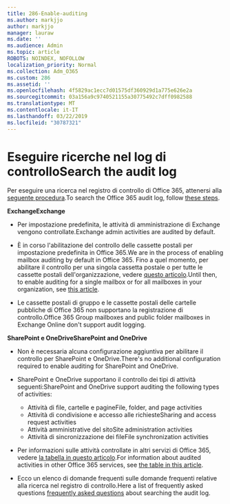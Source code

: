 ```yaml
---
title: 286-Enable-auditing
ms.author: markjjo
author: markjjo
manager: lauraw
ms.date: ''
ms.audience: Admin
ms.topic: article
ROBOTS: NOINDEX, NOFOLLOW
localization_priority: Normal
ms.collection: Adm_O365
ms.custom: 286
ms.assetid: ''
ms.openlocfilehash: 4f5829ac1ecc7d01575df360929d1a775e626e2a
ms.sourcegitcommit: 03a156a9c9740521155a30775492c7dff0982588
ms.translationtype: MT
ms.contentlocale: it-IT
ms.lasthandoff: 03/22/2019
ms.locfileid: "30787321"
---
```

# <a name="search-the-audit-log"></a><span data-ttu-id="8e259-102">Eseguire ricerche nel log di controllo</span><span class="sxs-lookup"><span data-stu-id="8e259-102">Search the audit log</span></span>

<span data-ttu-id="8e259-103">Per eseguire una ricerca nel registro di controllo di Office 365, attenersi alla [seguente procedura](https://docs.microsoft.com/office365/securitycompliance/search-the-audit-log-in-security-and-compliance#search-the-audit-log).</span><span class="sxs-lookup"><span data-stu-id="8e259-103">To search the Office 365 audit log, follow [these steps](https://docs.microsoft.com/office365/securitycompliance/search-the-audit-log-in-security-and-compliance#search-the-audit-log).</span></span> 

<span data-ttu-id="8e259-104">**Exchange**</span><span class="sxs-lookup"><span data-stu-id="8e259-104">**Exchange**</span></span>

- <span data-ttu-id="8e259-105">Per impostazione predefinita, le attività di amministrazione di Exchange vengono controllate.</span><span class="sxs-lookup"><span data-stu-id="8e259-105">Exchange admin activities are audited by default.</span></span>

- <span data-ttu-id="8e259-106">È in corso l'abilitazione del controllo delle cassette postali per impostazione predefinita in Office 365.</span><span class="sxs-lookup"><span data-stu-id="8e259-106">We are in the process of enabling mailbox auditing by default in Office 365.</span></span> <span data-ttu-id="8e259-107">Fino a quel momento, per abilitare il controllo per una singola cassetta postale o per tutte le cassette postali dell'organizzazione, vedere [questo articolo](https://docs.microsoft.com/office365/securitycompliance/enable-mailbox-auditing).</span><span class="sxs-lookup"><span data-stu-id="8e259-107">Until then, to enable auditing for a single mailbox or for all mailboxes in your organization, see  [this article](https://docs.microsoft.com/office365/securitycompliance/enable-mailbox-auditing).</span></span>

- <span data-ttu-id="8e259-108">Le cassette postali di gruppo e le cassette postali delle cartelle pubbliche di Office 365 non supportano la registrazione di controllo.</span><span class="sxs-lookup"><span data-stu-id="8e259-108">Office 365 Group mailboxes and public folder mailboxes in Exchange Online don't support audit logging.</span></span>

<span data-ttu-id="8e259-109">**SharePoint e OneDrive**</span><span class="sxs-lookup"><span data-stu-id="8e259-109">**SharePoint and OneDrive**</span></span>

- <span data-ttu-id="8e259-110">Non è necessaria alcuna configurazione aggiuntiva per abilitare il controllo per SharePoint e OneDrive.</span><span class="sxs-lookup"><span data-stu-id="8e259-110">There's no additional configuration required to enable auditing for SharePoint and OneDrive.</span></span>

- <span data-ttu-id="8e259-111">SharePoint e OneDrive supportano il controllo dei tipi di attività seguenti:</span><span class="sxs-lookup"><span data-stu-id="8e259-111">SharePoint and OneDrive support auditing the following types of activities:</span></span> 

    - <span data-ttu-id="8e259-112">Attività di file, cartelle e pagine</span><span class="sxs-lookup"><span data-stu-id="8e259-112">File, folder, and page activities</span></span>
    - <span data-ttu-id="8e259-113">Attività di condivisione e accesso alle richieste</span><span class="sxs-lookup"><span data-stu-id="8e259-113">Sharing and access request activities</span></span>
    - <span data-ttu-id="8e259-114">Attività amministrative del sito</span><span class="sxs-lookup"><span data-stu-id="8e259-114">Site administration activities</span></span>
    - <span data-ttu-id="8e259-115">Attività di sincronizzazione dei file</span><span class="sxs-lookup"><span data-stu-id="8e259-115">File synchronization activities</span></span>

- <span data-ttu-id="8e259-116">Per informazioni sulle attività controllate in altri servizi di Office 365, vedere [la tabella in questo articolo](https://docs.microsoft.com/office365/securitycompliance/search-the-audit-log-in-security-and-compliance#audited-activities).</span><span class="sxs-lookup"><span data-stu-id="8e259-116">For information about audited activities in other Office 365 services, see  [the table in this article](https://docs.microsoft.com/office365/securitycompliance/search-the-audit-log-in-security-and-compliance#audited-activities).</span></span>

- <span data-ttu-id="8e259-117">Ecco un elenco di domande frequenti sulle [](https://docs.microsoft.com/office365/securitycompliance/search-the-audit-log-in-security-and-compliance#frequently-asked-questions) domande frequenti relative alla ricerca nel registro di controllo.</span><span class="sxs-lookup"><span data-stu-id="8e259-117">Here a list of frequently asked questions [frequently asked questions](https://docs.microsoft.com/office365/securitycompliance/search-the-audit-log-in-security-and-compliance#frequently-asked-questions) about searching the audit log.</span></span>